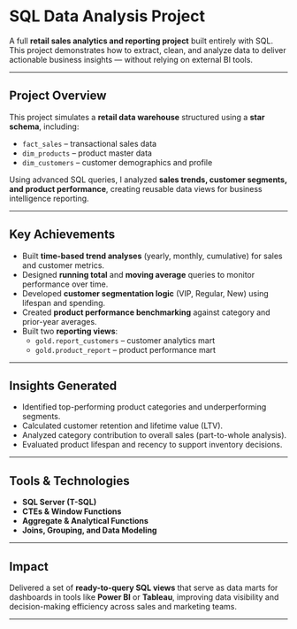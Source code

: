 # SQL Data Analysis Project

A full **retail sales analytics and reporting project** built entirely with SQL.  
This project demonstrates how to extract, clean, and analyze data to deliver actionable business insights — without relying on external BI tools.

---

## Project Overview
This project simulates a **retail data warehouse** structured using a **star schema**, including:

- `fact_sales` – transactional sales data  
- `dim_products` – product master data  
- `dim_customers` – customer demographics and profile  

Using advanced SQL queries, I analyzed **sales trends, customer segments, and product performance**, creating reusable data views for business intelligence reporting.

---

## Key Achievements
- Built **time-based trend analyses** (yearly, monthly, cumulative) for sales and customer metrics.  
- Designed **running total** and **moving average** queries to monitor performance over time.  
- Developed **customer segmentation logic** (VIP, Regular, New) using lifespan and spending.  
- Created **product performance benchmarking** against category and prior-year averages.  
- Built two **reporting views**:
  - `gold.report_customers` – customer analytics mart  
  - `gold.product_report` – product performance mart  

---

## Insights Generated
- Identified top-performing product categories and underperforming segments.  
- Calculated customer retention and lifetime value (LTV).  
- Analyzed category contribution to overall sales (part-to-whole analysis).  
- Evaluated product lifespan and recency to support inventory decisions.

---

## Tools & Technologies
- **SQL Server (T-SQL)**
- **CTEs & Window Functions**
- **Aggregate & Analytical Functions**
- **Joins, Grouping, and Data Modeling**

---

## Impact
Delivered a set of **ready-to-query SQL views** that serve as data marts for dashboards in tools like **Power BI** or **Tableau**, improving data visibility and decision-making efficiency across sales and marketing teams.

---
